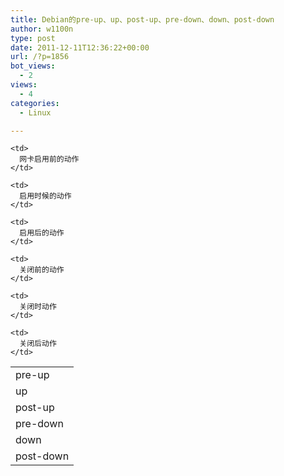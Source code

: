 ```yaml
---
title: Debian的pre-up、up、post-up、pre-down、down、post-down
author: w1100n
type: post
date: 2011-12-11T12:36:22+00:00
url: /?p=1856
bot_views:
  - 2
views:
  - 4
categories:
  - Linux

---
```

<table border="0">
  <tr>
    <td>
      pre-up
    </td>
    
    <td>
      网卡启用前的动作
    </td>
  </tr>
  
  <tr>
    <td>
      up
    </td>
    
    <td>
      启用时候的动作
    </td>
  </tr>
  
  <tr>
    <td>
      post-up
    </td>
    
    <td>
      启用后的动作
    </td>
  </tr>
  
  <tr>
    <td>
      pre-down
    </td>
    
    <td>
      关闭前的动作
    </td>
  </tr>
  
  <tr>
    <td>
      down
    </td>
    
    <td>
      关闭时动作
    </td>
  </tr>
  
  <tr>
    <td>
      post-down
    </td>
    
    <td>
      关闭后动作
    </td>
  </tr>
</table>